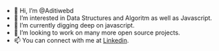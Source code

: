 - 👋 Hi, I’m @Aditiwebd
- 👀 I’m interested in Data Structures and Algoritm as well as Javascript.
- 🌱 I’m currently digging deep on javascript.
- 💞️ I’m looking to work on many more open source projects.
- 📫 You can connect with me at [Linkedin](https://www.linkedin.com/in/aditi-3b074918b/).

<!---
Aditiwebd/Aditiwebd is a ✨ special ✨ repository because its `README.md` (this file) appears on your GitHub profile.
You can click the Preview link to take a look at your changes.
--->
